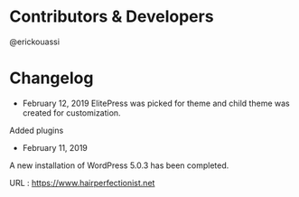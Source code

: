# Contributors & Developers
@erickouassi

# Changelog

* February 12, 2019
ElitePress was picked for theme and child theme was created for customization.

Added plugins



* February 11, 2019

A new installation of WordPress 5.0.3 has been completed.

URL : https://www.hairperfectionist.net
